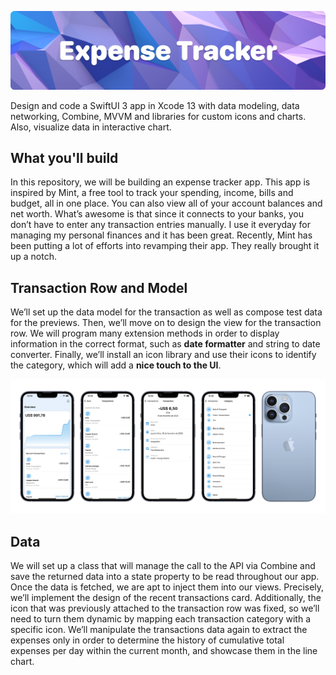 ![cover](cover.png)

Design and code a SwiftUI 3 app in Xcode 13 with data modeling, data networking, Combine, MVVM and libraries for custom icons and charts. Also, visualize data in interactive chart.

## What you'll build

In this repository, we will be building an expense tracker app. This app is inspired by Mint, a free tool to track your spending, income, bills and budget, all in one place. You can also view all of your account balances and net worth. What’s awesome is that since it connects to your banks, you don’t have to enter any transaction entries manually. I use it everyday for managing my personal finances and it has been great. Recently, Mint has been putting a lot of efforts into revamping their app. They really brought it up a notch.


## Transaction Row and Model

We’ll set up the data model for the transaction as well as compose test data for the previews. Then, we’ll move on to design the view for the transaction row. We will program many extension methods in order to display information in the correct format, such as **date formatter** and string to date converter. Finally, we’ll install an icon library and use their icons to identify the category, which will add a **nice touch to the UI**.

![screens](screens.png)

## Data

We will set up a class that will manage the call to the API via Combine and save the returned data into a state property to be read throughout our app.
Once the data is fetched, we are apt to inject them into our views. Precisely, we’ll implement the design of the recent transactions card. Additionally, the icon that was previously attached to the transaction row was fixed, so we’ll need to turn them dynamic by mapping each transaction category with a specific icon.
We’ll manipulate the transactions data again to extract the expenses only in order to determine the history of cumulative total expenses per day within the current month, and showcase them in the line chart.
